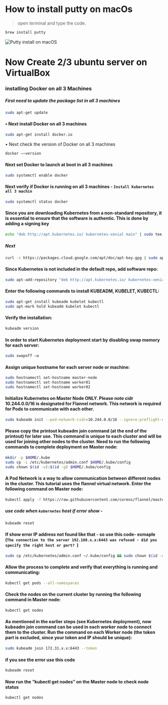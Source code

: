 # How to install putty on macOs
> open terminal and type the code.
```bash
brew install putty
```
![Putty install on macOS](https://user-images.githubusercontent.com/77927449/124318696-d9c5d680-db9a-11eb-89d3-13adc4ebf047.png)

# Now Create 2/3 ubuntu server on VirtualBox

### installing Docker on all 3 Machines

##### First need to update the package list in all 3 machines
```bash 
sudo apt-get update
`````

#### 	•	Next install Docker on all 3 machines
```bash
sudo apt-get install docker.io
````  
•	Next check the version of Docker on all 3 machines
```bash
docker ––version
```
####	Next set Docker to launch at boot in all 3 machines
```bash
sudo systemctl enable docker
```
#### Next verify if Docker is running on all 3 machines - `Install Kubernetes all 3 machin`
```bash
sudo systemctl status docker
```
#### Since you are downloading Kubernetes from a non-standard repository, it is essential to ensure that the software is authentic. This is done by adding a signing key 

```bash	
echo "deb http://apt.kubernetes.io/ kubernetes-xenial main" | sudo tee /etc/apt/sources.list.d/kubernetes.list 
```
##### Next
```bash
curl -s https://packages.cloud.google.com/apt/doc/apt-key.gpg | sudo apt-key add 
```
#### Since Kubernetes is not included in the default repo, add software repo:
```bash 
sudo apt-add-repository "deb http://apt.kubernetes.io/ kubernetes-xenial main"
```
#### Enter the following commands to install KUBEADM, KUBELET, KUBECTL:
```bash 
sudo apt-get install kubeadm kubelet kubectl
sudo apt-mark hold kubeadm kubelet kubectl
```
#### Verify the installation: 
```bash 
kubeadm version 
```
#### In order to start Kubernetes deployment start by disabling swap memory for each server:
```bash 
sudo swapoff –a
```
#### Assign unique hostname for each server node or machine:
```bash
sudo hostnamectl set-hostname master-node
sudo hostnamectl set-hostname worker01
sudo hostnamectl set-hostname worker02
```
#### Initialize Kubernetes on Master Node ONLY. Please note cidr 10.244.0.0/16 is designated for Flannel network. This network is required for Pods to communicate with each other. 
```bash 
sudo kubeadm init --pod-network-cidr=10.244.0.0/16 --ignore-preflight-errors=all
```
#### Please copy the printout kubeadm join command (at the end of the printout) for later use. This command is unique to each cluster and will be used for joining other nodes to the cluster. Need to run the following commands to complete deployment on Master node: 
```bash	
mkdir -p $HOME/.kube 
sudo cp -i /etc/kubernetes/admin.conf $HOME/.kube/config
sudo chown $(id -u):$(id -g) $HOME/.kube/config
```
#### A Pod Network is a way to allow communication between different nodes in the cluster. This tutorial uses the flannel virtual network. Enter the following command on Master node:

```bash 
kubectl apply -f https://raw.githubusercontent.com/coreos/flannel/master/Documentation/kube-flannel.yml
```
##### use code when `kubernetes` host if error show -
```bash 
kubeadm reset 
```

#### If show error IP address not found like that - so use this code- exmaple <br>(`The connection to the server 192.168.x.x:6443 was refused - did you specify the right host or port? `)

```bash 
sudo cp /etc/kubernetes/admin.conf ~/.kube/config && sudo chown $(id -u):$(id -g) $HOME/.kube/config
```
#### Allow the process to complete and verify that everything is running and communicating:
```bash 
kubectl get pods --all-namespaces
```
#### Check the nodes on the current cluster by running the following command in Master node:
```bash 
kubectl get nodes
```
#### As mentioned in the earlier steps (see Kubernetes deployment), now kubeadm join command can be used in each worker node to connect them to the cluster. Run the command on each Worker node (the token part is excluded, since your token and IP should be unique):
```bash 
sudo kubeadm join 172.31.x.x:6443 --token
```
#### if you see the error use this code
```bash
kubeadm reset
```
#### Now run the “kubectl get nodes” on the Master node to check node status
```bash
kubectl get nodes
```
